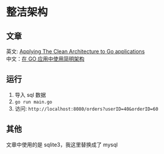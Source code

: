 # 整洁架构


## 文章
英文: [Applying The Clean Architecture to Go applications](https://manuel.kiessling.net/2012/09/28/applying-the-clean-architecture-to-go-applications/)    
中文：[在 GO 应用中使用简明架构](https://mikespook.com/2012/09/翻译在-go-应用中使用简明架构1/#more-1440)   


## 运行
1. 导入 sql 数据
2. ```go run main.go```
3. 访问:  ```http://localhost:8080/orders?userID=40&orderID=60```

## 其他
文章中使用的是 sqlite3，我这里替换成了 mysql
